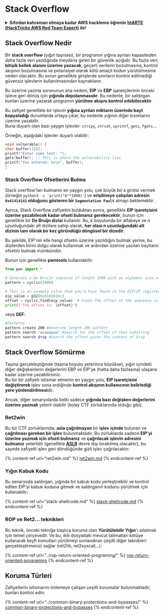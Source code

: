 # Stack Overflow

<details>

<summary><strong>Sıfırdan kahraman olmaya kadar AWS hackleme öğrenin</strong> <a href="https://training.hacktricks.xyz/courses/arte"><strong>htARTE (HackTricks AWS Red Team Expert)</strong></a><strong> ile!</strong></summary>

HackTricks'ı desteklemenin diğer yolları:

* **Şirketinizi HackTricks'te reklamını görmek istiyorsanız** veya **HackTricks'i PDF olarak indirmek istiyorsanız** [**ABONELİK PLANLARI**](https://github.com/sponsors/carlospolop)'na göz atın!
* [**Resmi PEASS & HackTricks ürünlerini**](https://peass.creator-spring.com) edinin
* [**PEASS Ailesi'ni**](https://opensea.io/collection/the-peass-family) keşfedin, özel [**NFT'lerimiz**](https://opensea.io/collection/the-peass-family) koleksiyonumuz
* **Katılın** 💬 [**Discord grubuna**](https://discord.gg/hRep4RUj7f) veya [**telegram grubuna**](https://t.me/peass) veya bizi **Twitter** 🐦 [**@hacktricks\_live**](https://twitter.com/hacktricks\_live)**'da takip edin.**
* **Hacking püf noktalarınızı paylaşarak PR göndererek** [**HackTricks**](https://github.com/carlospolop/hacktricks) ve [**HackTricks Cloud**](https://github.com/carlospolop/hacktricks-cloud) github depolarına katkıda bulunun.

</details>

## Stack Overflow Nedir

Bir **stack overflow** (yığın taşması), bir programın yığına ayrılan kapasiteden daha fazla veri yazdığında meydana gelen bir güvenlik açığıdır. Bu fazla veri, **bitişik bellek alanını üzerine yazacak**, geçerli verilerin bozulmasına, kontrol akışının bozulmasına ve potansiyel olarak kötü amaçlı kodun yürütülmesine neden olacaktır. Bu sorun genellikle girişlerde sınırların kontrol edilmediği güvensiz işlevlerin kullanılmasından kaynaklanır.

Bu üzerine yazma sorununun ana nedeni, **EIP** ve **EBP** işaretçilerinin önceki işleve geri dönüş için **yığında depolanmasıdır**. Bu nedenle, bir saldırgan bunları üzerine yazarak programın **yürütme akışını kontrol edebilecektir**.

Bu zafiyet genellikle bir işlevin **yığına ayrılan miktarın üzerinde bayt kopyaladığı** durumlarda ortaya çıkar, bu nedenle yığının diğer kısımlarını üzerine yazabilir.\
Buna duyarlı olan bazı yaygın işlevler: `strcpy`, `strcat`, `sprintf`, `gets`, `fgets`...

Örneğin, aşağıdaki işlevler duyarlı olabilir:
```c
void vulnerable() {
char buffer[128];
printf("Enter some text: ");
gets(buffer); // This is where the vulnerability lies
printf("You entered: %s\n", buffer);
}
```
### Stack Overflow Ofsetlerini Bulma

Stack overflow'ları bulmanın en yaygın yolu, çok büyük bir `A` girdisi vermek (örneğin `python3 -c 'print("A"*1000)'`) ve **erişilmeye çalışılan adresin `0x41414141` olduğunu gösteren bir `Segmentation Fault`** almayı beklemektir.

Ayrıca, Stack Overflow zafiyetini bulduktan sonra, genellikle **EIP işaretçisini üzerine yazabilecek kadar ofseti bulmanız gerekecektir**, bunun için genellikle bir **De Bruijn dizisi** kullanılır. Bu, _k_ boyutunda bir alfabeye ve _n_ uzunluğundaki alt dizilere sahip olarak, **her olası _n_ uzunluğundaki alt dizinin tam olarak bir kez göründüğü döngüsel bir dizedir**.

Bu şekilde, EIP'nin elle hangi ofsetin üzerine yazıldığını bulmak yerine, bu dizilerden birini dolgu olarak kullanmak ve ardından üzerine yazılan baytların ofsetini bulmak mümkündür.

Bunun için genellikle **pwntools** kullanılabilir:
```python
from pwn import *

# Generate a De Bruijn sequence of length 1000 with an alphabet size of 256 (byte values)
pattern = cyclic(1000)

# This is an example value that you'd have found in the EIP/IP register upon crash
eip_value = p32(0x6161616c)
offset = cyclic_find(eip_value)  # Finds the offset of the sequence in the De Bruijn pattern
print(f"The offset is: {offset}")
```
veya **GEF**:
```bash
#Patterns
pattern create 200 #Generate length 200 pattern
pattern search "avaaawaa" #Search for the offset of that substring
pattern search $rsp #Search the offset given the content of $rsp
```
## Stack Overflow Sömürme

Taşma gerçekleştiğinde (taşma boyutu yeterince büyükse), yığın içindeki diğer değişkenlerin değerlerini EBP ve EIP'ye (hatta daha fazlasına) ulaşana kadar üzerine yazabilirsiniz.\
Bu tür bir zafiyeti istismar etmenin en yaygın yolu, **EIP işaretçisini değiştirerek** işlev sona erdiğinde **kontrol akışının kullanıcının belirlediği yere yönlendirilmesi**dir.

Ancak, diğer senaryolarda belki sadece **yığında bazı değişken değerlerini üzerine yazmak** yeterli olabilir (kolay CTF zorluklarında olduğu gibi).

### Ret2win

Bu tür CTF zorluklarında, **asla çağrılmayan** bir **işlev** **içinde** bulunan ve **çağrılması gereken bir işlev** bulunmaktadır. Bu zorluklarda sadece **EIP'yi üzerine yazmak için ofseti bulmanız** ve **çağrılacak işlevin adresini bulmanız** yeterlidir (genellikle [**ASLR**](../common-binary-protections-and-bypasses/aslr/) devre dışı bırakılmış olacaktır), bu sayede zafiyetli işlev geri döndüğünde gizli işlev çağrılacaktır:

{% content-ref url="ret2win.md" %}
[ret2win.md](ret2win.md)
{% endcontent-ref %}

### Yığın Kabuk Kodu

Bu senaryoda saldırgan, yığında bir kabuk kodu yerleştirebilir ve kontrol edilen EIP'yi kabuk koduna gitmek ve saldırganın kodunu yürütmek için kullanabilir:

{% content-ref url="stack-shellcode.md" %}
[stack-shellcode.md](stack-shellcode.md)
{% endcontent-ref %}

### ROP ve Ret2... teknikleri

Bu teknik, önceki tekniğe başlıca koruma olan **Yürütülebilir Yığın**'ı atlatmak için temel çerçevedir. Ve bu, ikili dosyadaki mevcut talimatları kötüye kullanarak keyfi komutları yürütmeyi sonlandıran çeşitli diğer teknikleri gerçekleştirmenizi sağlar (ret2lib, ret2syscall...):

{% content-ref url="../rop-return-oriented-programing/" %}
[rop-return-oriented-programing](../rop-return-oriented-programing/)
{% endcontent-ref %}

## Koruma Türleri

Zafiyetlerin istismarını önlemeye çalışan çeşitli korumalar bulunmaktadır, bunları kontrol edin:

{% content-ref url="../common-binary-protections-and-bypasses/" %}
[common-binary-protections-and-bypasses](../common-binary-protections-and-bypasses/)
{% endcontent-ref %}
